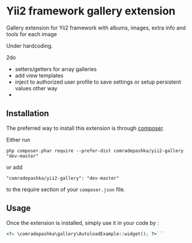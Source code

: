 Yii2 framework gallery extension
=================
Gallery extension for Yii2 framework with albums, images, extra info and tools for each image

Under hardcoding.

2do
 - setters/getters for array galleries
 - add view templates
 - inject to authorized user profile to save settings or setup persistent values other way
 - 

Installation
------------

The preferred way to install this extension is through [composer](http://getcomposer.org/download/).

Either run

```
php composer.phar require --prefer-dist comradepashka/yii2-gallery "dev-master"
```

or add

```
"comradepashka/yii2-gallery": "dev-master"
```

to the require section of your `composer.json` file.


Usage
-----

Once the extension is installed, simply use it in your code by  :

```php
<?= \comradepashka\gallery\AutoloadExample::widget(); ?>```